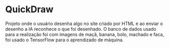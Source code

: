 # QuickDraw
Projeto onde o usuário desenha algo no site criado por HTML e ao enviar o desenho a IA reconhece o que foi desenhado. O banco de dados usado para a realização foi com imagens de maçã, banana, bolo, machado e faca, foi usado o TensorFlow para o aprendizado de máquina.
